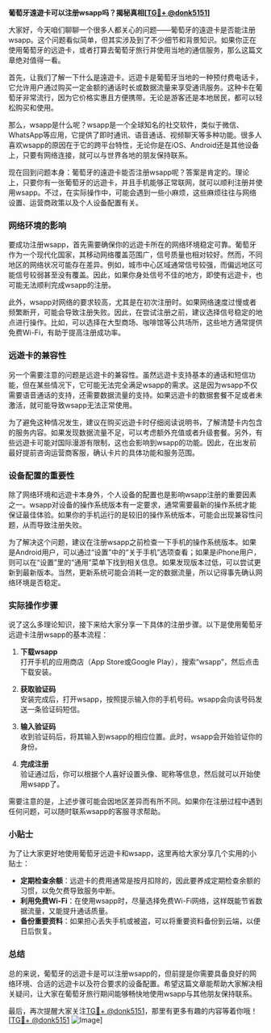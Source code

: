 **葡萄牙遠遊卡可以注册wsapp吗？揭秘真相[[TG💪+ @donk5151](https://t.me/s/donk5151)]**

大家好，今天咱们聊聊一个很多人都关心的问题——葡萄牙的遠遊卡是否能注册wsapp。这个问题看似简单，但其实涉及到了不少细节和背景知识。如果你正在使用葡萄牙的远遊卡，或者打算去葡萄牙旅行并使用当地的通信服务，那么这篇文章绝对值得一看。

首先，让我们了解一下什么是遠遊卡。远遊卡是葡萄牙当地的一种预付费电话卡，它允许用户通过购买一定金额的通话时长或数据流量来享受通讯服务。这种卡在葡萄牙非常流行，因为它价格实惠且方便携带。无论是游客还是本地居民，都可以轻松购买和使用。

那么，wsapp是什么呢？wsapp是一个全球知名的社交软件，类似于微信、WhatsApp等应用，它提供了即时通讯、语音通话、视频聊天等多种功能。很多人喜欢wsapp的原因在于它的跨平台特性，无论你是在iOS、Android还是其他设备上，只要有网络连接，就可以与世界各地的朋友保持联系。

现在回到问题本身：葡萄牙的遠遊卡能否注册wsapp呢？答案是肯定的。理论上，只要你有一张葡萄牙的远遊卡，并且手机能够正常联网，就可以顺利注册并使用wsapp。不过，在实际操作中，可能会遇到一些小麻烦，这些麻烦往往与网络设置、运营商政策以及个人设备配置有关。

### 网络环境的影响

要成功注册wsapp，首先需要确保你的远遊卡所在的网络环境稳定可靠。葡萄牙作为一个现代化国家，其移动网络覆盖范围广，信号质量也相对较好。然而，不同地区的网络状况可能存在差异。例如，城市中心区域通常信号较强，而偏远地区可能信号较弱甚至没有覆盖。因此，如果你身处信号不佳的地方，即使有远遊卡，也可能无法顺利完成wsapp的注册。

此外，wsapp对网络的要求较高，尤其是在初次注册时。如果网络速度过慢或者频繁断开，可能会导致注册失败。因此，在尝试注册之前，建议选择信号稳定的地点进行操作。比如，可以选择在大型商场、咖啡馆等公共场所，这些地方通常提供免费Wi-Fi，有助于提高注册成功率。

### 远遊卡的兼容性

另一个需要注意的问题是远遊卡的兼容性。虽然远遊卡支持基本的通话和短信功能，但在某些情况下，它可能无法完全满足wsapp的需求。这是因为wsapp不仅需要语音通话的支持，还需要数据流量的支持。如果远遊卡的数据套餐不足或者未激活，就可能导致wsapp无法正常使用。

为了避免这种情况发生，建议在购买远遊卡时仔细阅读说明书，了解清楚卡内包含的服务内容。如果发现数据流量不足，可以考虑额外充值或者升级套餐。另外，有些远遊卡可能对国际漫游有限制，这也会影响到wsapp的功能。因此，在出发前最好提前咨询运营商客服，确认卡片的具体功能和服务范围。

### 设备配置的重要性

除了网络环境和远遊卡本身外，个人设备的配置也是影响wsapp注册的重要因素之一。wsapp对设备的操作系统版本有一定要求，通常需要最新的操作系统才能保证最佳体验。如果你的手机运行的是较旧的操作系统版本，可能会出现兼容性问题，从而导致注册失败。

为了解决这个问题，建议在注册wsapp之前检查一下手机的操作系统版本。如果是Android用户，可以通过“设置”中的“关于手机”选项查看；如果是iPhone用户，则可以在“设置”里的“通用”菜单下找到相关信息。如果发现版本过低，可以尝试更新到最新版本。当然，更新系统可能会消耗一定的数据流量，所以记得事先确认网络环境是否稳定。

### 实际操作步骤

说了这么多理论知识，接下来给大家分享一下具体的注册步骤。以下是使用葡萄牙远遊卡注册wsapp的基本流程：

1. **下载wsapp**  
   打开手机的应用商店（App Store或Google Play），搜索“wsapp”，然后点击下载安装。

2. **获取验证码**  
   安装完成后，打开wsapp，按照提示输入你的手机号码。wsapp会向该号码发送一条验证码短信。

3. **输入验证码**  
   收到验证码后，将其输入到wsapp的相应位置。此时，wsapp会开始验证你的身份。

4. **完成注册**  
   验证通过后，你可以根据个人喜好设置头像、昵称等信息，然后就可以开始使用wsapp了。

需要注意的是，上述步骤可能会因地区差异而有所不同。如果你在注册过程中遇到任何问题，可以随时联系wsapp的客服寻求帮助。

### 小贴士

为了让大家更好地使用葡萄牙远遊卡和wsapp，这里再给大家分享几个实用的小贴士：

- **定期检查余额**：远遊卡的费用通常是按月扣除的，因此要养成定期检查余额的习惯，以免欠费导致服务中断。
- **利用免费Wi-Fi**：在使用wsapp时，尽量选择免费Wi-Fi网络，这样既能节省数据流量，又能提升通话质量。
- **备份重要资料**：如果担心丢失手机或被盗，可以将重要资料备份到云端，以便日后恢复。

### 总结

总的来说，葡萄牙的远遊卡是可以注册wsapp的，但前提是你需要具备良好的网络环境、合适的远遊卡以及符合要求的设备配置。希望这篇文章能帮助大家解决相关疑问，让大家在葡萄牙旅行期间能够畅快地使用wsapp与其他朋友保持联系。

最后，再次提醒大家关注[TG💪+ @donk5151](https://t.me/s/donk5151)，那里有更多有趣的内容等着你哦！[[TG💪+ @donk5151](https://t.me/s/donk5151) ![Image](https://i.postimg.cc/rwNCRYN7/Snipaste-2025-04-30-17-27-05.png)]